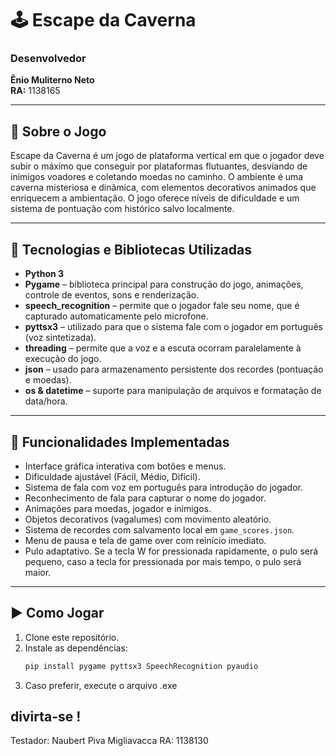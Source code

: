 # 🕹️ Escape da Caverna

### Desenvolvedor  
**Ênio Muliterno Neto**  
**RA:** 1138165

---

## 📖 Sobre o Jogo

Escape da Caverna é um jogo de plataforma vertical em que o jogador deve subir o máximo que conseguir por plataformas flutuantes, desviando de inimigos voadores e coletando moedas no caminho. O ambiente é uma caverna misteriosa e dinâmica, com elementos decorativos animados que enriquecem a ambientação. O jogo oferece níveis de dificuldade e um sistema de pontuação com histórico salvo localmente.

---

## 🧠 Tecnologias e Bibliotecas Utilizadas

- **Python 3**
- **Pygame** – biblioteca principal para construção do jogo, animações, controle de eventos, sons e renderização.
- **speech_recognition** – permite que o jogador fale seu nome, que é capturado automaticamente pelo microfone.
- **pyttsx3** – utilizado para que o sistema fale com o jogador em português (voz sintetizada).
- **threading** – permite que a voz e a escuta ocorram paralelamente à execução do jogo.
- **json** – usado para armazenamento persistente dos recordes (pontuação e moedas).
- **os & datetime** – suporte para manipulação de arquivos e formatação de data/hora.

---

## 🧩 Funcionalidades Implementadas

- Interface gráfica interativa com botões e menus.
- Dificuldade ajustável (Fácil, Médio, Difícil).
- Sistema de fala com voz em português para introdução do jogador.
- Reconhecimento de fala para capturar o nome do jogador.
- Animações para moedas, jogador e inimigos.
- Objetos decorativos (vagalumes) com movimento aleatório.
- Sistema de recordes com salvamento local em `game_scores.json`.
- Menu de pausa e tela de game over com reinício imediato.
- Pulo adaptativo. Se a tecla W for pressionada rapidamente, o pulo será pequeno, caso a tecla for pressionada por mais tempo, o pulo será maior.

---

## ▶️ Como Jogar

1. Clone este repositório.
2. Instale as dependências:
   ```bash
   pip install pygame pyttsx3 SpeechRecognition pyaudio
3. Caso preferir, execute o arquivo .exe

## divirta-se !


Testador: Naubert Piva Migliavacca
RA: 1138130